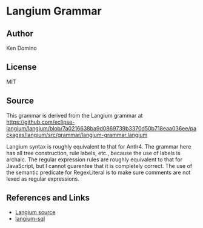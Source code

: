 # Langium Grammar

## Author
Ken Domino

## License
MIT

## Source
This grammar is derived from the Langium grammar at https://github.com/eclipse-langium/langium/blob/7a0216638ba9d0869739b3370d50b718eaa036ee/packages/langium/src/grammar/langium-grammar.langium

Langium syntax is roughly equivalent to that for Antlr4. The grammar here has all tree
construction, rule labels, etc., because the use of labels is archaic. The regular expression
rules are roughly equivalent to that for JavaScript, but I cannot guarentee that it is
completely correct. The use of the semantic predicate for RegexLiteral is to make sure
comments are not lexed as regular expressions.

## References and Links

* [Langium source](https://github.com/eclipse-langium/langium/tree/main)
* [langium-sql](https://github.com/TypeFox/langium-sql)

